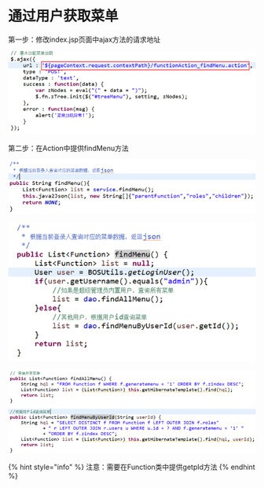 # 通过用户获取菜单

第一步：修改index.jsp页面中ajax方法的请求地址

![](../../../.gitbook/assets/image%20%2832%29.png)

第二步：在Action中提供findMenu方法

![](../../../.gitbook/assets/image%20%2880%29.png)

![](../../../.gitbook/assets/image%20%2838%29.png)

![](../../../.gitbook/assets/image%20%28118%29.png)

{% hint style="info" %}
注意：需要在Function类中提供getpId方法
{% endhint %}



